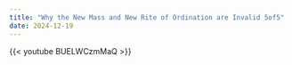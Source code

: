 ```yaml
---
title: "Why the New Mass and New Rite of Ordination are Invalid 5of5"
date: 2024-12-19
---
```


{{< youtube BUELWCzmMaQ >}}
